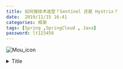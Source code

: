 ```yaml
---
title: 如何做技术选型？Sentinel 还是 Hystrix？
date:  2019/11/15 16:41
categories: 框架
tags: [Spring ,SpringCloud , Java]
password: lt123456
---
```

<!-- 展示图片 -->
![Mou_icon](http://justyy.com/wp-content/uploads/2016/01/markdown-syntax-language.png)
<details>
<summary>Title</summary>
content!!!
</details>

